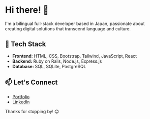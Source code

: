 # Hi there! 👋

I'm a bilingual full-stack developer based in Japan, passionate about creating digital solutions that transcend language and culture.&#x20;

## 🚀 Tech Stack

- **Frontend:** HTML, CSS, Bootstrap, Tailwind, JavaScript, React
- **Backend:** Ruby on Rails, Node.js, Express.js
- **Database:** SQL, SQLite, PostgreSQL

## 📫 Let's Connect

- [Portfolio](remycastella.com)
- [LinkedIn](https://www.linkedin.com/in/remycastella/)

Thanks for stopping by! 😊
